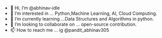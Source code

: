 - 👋 Hi, I’m @abhinav-idle
- 👀 I’m interested in ... Python,Machine Learning, AI, Cloud Computing.
- 🌱 I’m currently learning ...Data Structures and Algorithms in python.
- 💞️ I’m looking to collaborate on ... open-source contribution.
- 📫 How to reach me ... ig @pandit_abhinav305 

<!---
abhinav-idle/abhinav-idle is a ✨ special ✨ repository because its `README.md` (this file) appears on your GitHub profile.
You can click the Preview link to take a look at your changes.
--->
